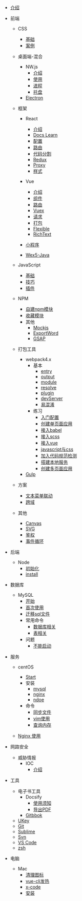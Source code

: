 * [介绍](README.md)

* 前端
  * CSS
    * [基础](view/front-end/css/css-base.md)
    * [案例](view/front-end/css/css-knife.md)

  * 桌面端-混合
    * NW.js
      * [介绍](view/front-end/desktop/nw/README.md)
      * [使用](view/front-end/desktop/nw/useage.md)
      * [进程](view/front-end/desktop/nw/process.md)
      * [托盘](view/front-end/desktop/nw/tray.md)
    * [Electron](view/front-end/desktop/electron.md)

  * 框架
    * React
      * [介绍](view/front-end/frame/react/react.md)
      * [Docs Learn](view/front-end/frame/react/docs-learn.md)
      * [配置](view/front-end/frame/react/config.md)
      * [路由](view/front-end/frame/react/router.md)
      * [代码分割](view/front-end/frame/react/codeSpliting.md)
      * [Redux](view/front-end/frame/react/redux.md)
      * [Proxy](view/front-end/frame/react/proxy.md)
      * [样式](view/front-end/frame/react/style.md)

    * Vue
      * [介绍](view/front-end/frame/vue/vue.md)
      * [组件](view/front-end/frame/vue/component.md)
      * [路由](view/front-end/frame/vue/router.md)
      * [Vuex](view/front-end/frame/vue/vuex.md)
      * [请求](view/front-end/frame/vue/api.md)
      * [打包](view/front-end/frame/vue/build.md)
      * [Flexible](view/front-end/frame/vue/flexible.md)
      * [RichText](view/front-end/frame/vue/richtext.md)

    * [小程序](view/front-end/frame/mini-program.md)
    * [Wex5-Java](view/front-end/frame/wex5-java.md)

  * JavaScript
    * [基础](view/front-end/js/base.md)
    * [技巧](view/front-end/js/knife.md)
    * [插件](view/front-end/js/plugin.md)

  * NPM
    * [自建npm模块](view/front-end/npm/npmModules.md)
    * [收藏模块](view/front-end/npm/useful.md)
    * 其他
      * [Mockjs](view/front-end/npm/other/mock.md)
      * [ExportWord](view/front-end/npm/other/exportWord.md)
      * [GSAP](view/front-end/npm/other/gsap.md)

  * 打包工具
    * webpack4.x
      * 基本
        * [entry](view/front-end/pack/webpack/base/entry.md)
        * [output](view/front-end/pack/webpack/base/output.md)
        * [module](view/front-end/pack/webpack/base/module.md)
        * [resolve](view/front-end/pack/webpack/base/resolve.md)
        * [plugin](view/front-end/pack/webpack/base/plugin.md)
        * [devServer](view/front-end/pack/webpack/base/devServer.md)
        * [易混淆](view/front-end/pack/webpack/base/attention.md)
      * 练习
        * [入门配置](view/front-end/pack/webpack/train/start.md)
        * [创建单页面应用](view/front-end/pack/webpack/train/singlePage.md)
        * [接入babel](view/front-end/pack/webpack/train/babelLoader.md)
        * [接入scss](view/front-end/pack/webpack/train/scssLoader.md)
        * [接入vue](view/front-end/pack/webpack/train/vueLoader.md)
        * [javascript与css](view/front-end/pack/webpack/train/splitJsCss.md)
        * [加入代码规范检测](view/front-end/pack/webpack/train/lint.md)
        * [搭建本地服务](view/front-end/pack/webpack/train/localServer.md)
        * [创建多页面应用](view/front-end/pack/webpack/train/multiPage.md)
    * [Gulp](view/front-end/pack/gulp.md)

  * 方案
    * [文本菜单联动](view/front-end/plan/fullpageScrollMenu.md)
    * [跨域](view/front-end/plan/Proxy.md)

  * 其他
    * [Canvas](view/front-end/technique/canvas.md)
    * [SVG](view/front-end/technique/svg.md)
    * [鉴权](view/front-end/technique/authority.md)
    * [事件循环](view/front-end/technique/eventLoop.md)

* 后端
  * Node
    * [初始化](view/back-end/node/init.md)
    * [install](view/back-end/node/npm_install.md)

* 数据库
  * MySQL
    * [开始](view/sql/mysql/start.md)
    * [首次使用](view/sql/mysql/firstUse.md)
    * [迁移sql文件](view/sql/mysql/movesql.md)
    * 常用命令
      * [数据库相关](view/sql/mysql/database.md)
      * [表相关](view/sql/mysql/table.md)
    * 问题
      * [不能启动](view/sql/mysql/cantStart.md)

* 服务
  * centOS
    * [Start](view/service/centos/start.md)
    * 安装
      * [mysql](view/service/centos/mysql.md)
      * [nginx](view/service/centos/nginx.md)
      * [ndoe](view/service/centos/node.md)
    * 命令
      * [同步文件](view/service/centos/syncFile.md)
      * [vim使用](view/service/centos/vim.md)
      * [查询内存](view/service/centos/storage.md)

  * [Nginx 使用](view/service/nginx.md)

* 网路安全
  * 威胁情报
    * IOC
      * [介绍](view/cyber_security/threat_intelligence/IOC/ioc.md)

* 工具
  * 电子书工具
    * Docsify
      * [使用须知](view/tools/e-book/docsify/useage.md)
      * [导出PDF](view/tools/e-book/docsify/md2pdf.md)
    * [Gitbbok](view/tools/e-book/gitbook/gitbook.md)
  * [UKey](view/tools/ukey/useage.md)
  * [Git](view/tools/git.step.md)
  * [Sublime](view/tools/sublime.md)
  * [Svn](view/tools/svn.md)
  * [VS Code](view/tools/vscode.md)
  * [zsh](view/tools/zsh.md)

* 电脑
  * Mac
    * [清理图标](view/computer/mac/clearIcon.md)
    * [vue-cli发热](view/computer/mac/vue-cli项目.md)
    * [x-code](view/computer/mac/x-code.md)
    * [安装](view/computer/mac/install.md)
